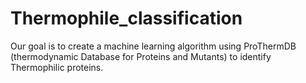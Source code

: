 # Thermophile_classification
Our goal is to create a machine learning algorithm using ProThermDB (thermodynamic Database for Proteins and Mutants) to identify Thermophilic proteins.
